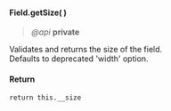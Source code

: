 #### Field.getSize( )   
> *@api* **private**  

Validates and returns the size of the field.  
Defaults to deprecated 'width' option.

<div class="code-header"> <h4>Return</h4></div><pre class=" language-javascript"><code class="language-javascript">return this.__size
</code></pre>

<div class="code-header addGitHubLink" data-file="fields/types/Type.js#L109-L122"> &nbsp;</div><pre class=" language-javascript hideCode api"></pre> 
